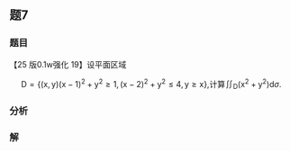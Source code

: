 ## 题7
### 题目
【25 版${0.1}\mathrm{w}$强化 19】设平面区域

$$
\mathrm{D} = \{  {( {\mathrm{x},\mathrm{y}}) {( \mathrm{x} - 1) }^{2} + {\mathrm{y}}^{2} \geq  1,{( \mathrm{x} - 2) }^{2} + {\mathrm{y}}^{2} \leq  4,\mathrm{y} \geq  \mathrm{x}}\}  \text{,计算}{\iint }_{\mathrm{D}}( {{\mathrm{x}}^{2} + {\mathrm{y}}^{2}}) \mathrm{d}\sigma \text{.}
$$
### 分析

### 解